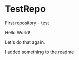 # TestRepo
First repository - test

Hello World!

Let's do that again.


I added something to the readme